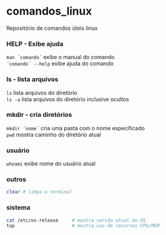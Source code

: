 # comandos_linux
Repositório de comandos úteis linux

### HELP - Exibe ajuda
`man ´comando´` exibe o manual do comando  
`´comando´ --help` exibe ajuda do comando

### ls - lista arquivos
`ls` lista arquivos do diretório  
`ls -a` lista arquivos do diretório inclusive ocultos

### mkdir - cria diretórios
`mkdir ´nome´` cria uma pasta com o nome especificado  
`pwd` mostra caminho do diretório atual

### usuário
`whoami` exibe nome do usuário atual

### outros
```sh
clear # limpa o terminal
```

### sistema
```sh
cat /etc/os-release     # mostra versão atual do OS
top                     # mostra uso de recursos CPU/MEM
```